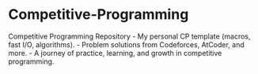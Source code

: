 # Competitive-Programming
 Competitive Programming Repository  - My personal CP template (macros, fast I/O, algorithms).   - Problem solutions from Codeforces, AtCoder, and more.   - A journey of practice, learning, and growth in competitive programming. 
